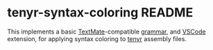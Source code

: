 # tenyr-syntax-coloring README

This implements a basic [TextMate]-compatible [grammar], and [VSCode] extension, for applying syntax coloring to [tenyr] assembly files.

[TextMate]: https://macromates.com
[grammar]: https://macromates.com/manual/en/language_grammars
[VSCode]: https://code.visualstudio.com
[tenyr]: https://github.com/kulp/tenyr
